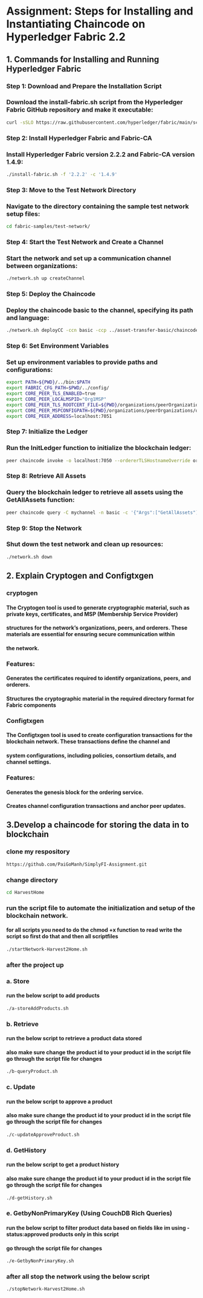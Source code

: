 # Assignment: Steps for Installing and Instantiating Chaincode on Hyperledger Fabric 2.2

## 1. Commands for Installing and Running Hyperledger Fabric

### Step 1: Download and Prepare the Installation Script
### Download the install-fabric.sh script from the Hyperledger Fabric GitHub repository and make it executable:

```bash
curl -sSLO https://raw.githubusercontent.com/hyperledger/fabric/main/scripts/install-fabric.sh && chmod +x install-fabric.sh

```

### Step 2: Install Hyperledger Fabric and Fabric-CA
### Install Hyperledger Fabric version 2.2.2 and Fabric-CA version 1.4.9:

```bash
./install-fabric.sh -f '2.2.2' -c '1.4.9'

```

### Step 3: Move to the Test Network Directory
### Navigate to the directory containing the sample test network setup files:

```bash
cd fabric-samples/test-network/
```

### Step 4: Start the Test Network and Create a Channel
### Start the network and set up a communication channel between organizations:

```bash
./network.sh up createChannel
```

### Step 5: Deploy the Chaincode
### Deploy the chaincode basic to the channel, specifying its path and language:

```bash
./network.sh deployCC -ccn basic -ccp ../asset-transfer-basic/chaincode-javascript -ccl javascript
```

### Step 6: Set Environment Variables
### Set up environment variables to provide paths and configurations:

```bash
export PATH=${PWD}/../bin:$PATH
export FABRIC_CFG_PATH=$PWD/../config/
export CORE_PEER_TLS_ENABLED=true
export CORE_PEER_LOCALMSPID="Org1MSP"
export CORE_PEER_TLS_ROOTCERT_FILE=${PWD}/organizations/peerOrganizations/org1.example.com/peers/peer0.org1.example.com/tls/ca.crt
export CORE_PEER_MSPCONFIGPATH=${PWD}/organizations/peerOrganizations/org1.example.com/users/Admin@org1.example.com/msp
export CORE_PEER_ADDRESS=localhost:7051
```

### Step 7: Initialize the Ledger
### Run the InitLedger function to initialize the blockchain ledger:

```bash
peer chaincode invoke -o localhost:7050 --ordererTLSHostnameOverride orderer.example.com --tls --cafile "${PWD}/organizations/ordererOrganizations/example.com/orderers/orderer.example.com/msp/tlscacerts/tlsca.example.com-cert.pem" -C mychannel -n basic --peerAddresses localhost:7051 --tlsRootCertFiles "${PWD}/organizations/peerOrganizations/org1.example.com/peers/peer0.org1.example.com/tls/ca.crt" --peerAddresses localhost:9051 --tlsRootCertFiles "${PWD}/organizations/peerOrganizations/org2.example.com/peers/peer0.org2.example.com/tls/ca.crt" -c '{"function":"InitLedger","Args":[]}'
```

### Step 8: Retrieve All Assets
### Query the blockchain ledger to retrieve all assets using the GetAllAssets function:

```bash
peer chaincode query -C mychannel -n basic -c '{"Args":["GetAllAssets"]}'
```

### Step 9: Stop the Network
### Shut down the test network and clean up resources:

```bash
./network.sh down
```

## 2. Explain Cryptogen and Configtxgen

### cryptogen

#### The Cryptogen tool is used to generate cryptographic material, such as private keys, certificates, and MSP (Membership Service Provider) 
#### structures for the network’s organizations, peers, and orderers. These materials are essential for ensuring secure communication within 
#### the network.

### Features:
#### Generates the certificates required to identify organizations, peers, and orderers.
#### Structures the cryptographic material in the required directory format for Fabric components

### Configtxgen

#### The Configtxgen tool is used to create configuration transactions for the blockchain network. These transactions define the channel and 
#### system configurations, including policies, consortium details, and channel settings.

### Features:
#### Generates the genesis block for the ordering service.
#### Creates channel configuration transactions and anchor peer updates.


## 3.Develop a chaincode for storing the data in to blockchain

### clone my respository

```bash
https://github.com/PaiGoManh/SimplyFI-Assignment.git
```
### change directory

```bash
cd HarvestHome
```
### run the script file to automate the initialization and setup of the blockchain network.

#### for all scripts you need to do the chmod +x function to read write the script so first do that and then all scriptfiles 

```bash
./startNetwork-Harvest2Home.sh
```
### after the project up 

### a. Store

#### run the below script to add products 

```bash
./a-storeAddProducts.sh
```

### b. Retrieve

#### run the below script to retrieve a product data stored 
#### also make sure change the product id to your product id in the script file go through the script file for changes 

```bash
./b-queryProduct.sh 
```
### c. Update

#### run the below script to approve a product 
#### also make sure change the product id to your product id in the script file go through the script file for changes 

```bash
./c-updateApproveProduct.sh
```

### d. GetHistory

#### run the below script to get a product history
#### also make sure change the product id to your product id in the script file go through the script file for changes 

```bash
./d-getHistory.sh
```

### e. GetbyNonPrimaryKey (Using CouchDB Rich Queries)

#### run the below script to filter product data based on fields like im using - status:approved products only in this script
#### go through the script file for changes 

```bash
./e-GetbyNonPrimaryKey.sh
```

### after all stop the network using the below script

```bash
./stopNetwork-Harvest2Home.sh 
```



